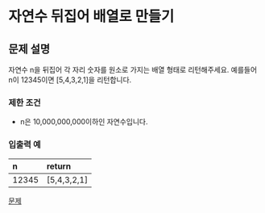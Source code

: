 # 자연수 뒤집어 배열로 만들기

## 문제 설명

자연수 n을 뒤집어 각 자리 숫자를 원소로 가지는 배열 형태로 리턴해주세요.
예를들어 n이 12345이면 [5,4,3,2,1]을 리턴합니다.

### 제한 조건

- n은 10,000,000,000이하인 자연수입니다.

### 입출력 예

| n     | return      |
| :---- | :---------- |
| 12345 | [5,4,3,2,1] |

[문제](https://school.programmers.co.kr/learn/courses/30/lessons/12932)
